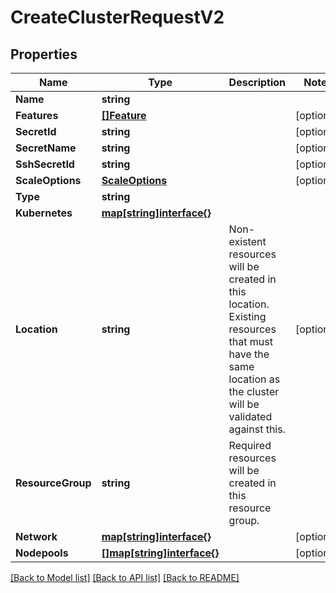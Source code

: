 # CreateClusterRequestV2

## Properties
Name | Type | Description | Notes
------------ | ------------- | ------------- | -------------
**Name** | **string** |  | 
**Features** | [**[]Feature**](Feature.md) |  | [optional] 
**SecretId** | **string** |  | [optional] 
**SecretName** | **string** |  | [optional] 
**SshSecretId** | **string** |  | [optional] 
**ScaleOptions** | [**ScaleOptions**](ScaleOptions.md) |  | [optional] 
**Type** | **string** |  | 
**Kubernetes** | [**map[string]interface{}**](map[string]interface{}.md) |  | 
**Location** | **string** | Non-existent resources will be created in this location. Existing resources that must have the same location as the cluster will be validated against this. | [optional] 
**ResourceGroup** | **string** | Required resources will be created in this resource group. | 
**Network** | [**map[string]interface{}**](map[string]interface{}.md) |  | [optional] 
**Nodepools** | [**[]map[string]interface{}**](map[string]interface{}.md) |  | [optional] 

[[Back to Model list]](../README.md#documentation-for-models) [[Back to API list]](../README.md#documentation-for-api-endpoints) [[Back to README]](../README.md)


